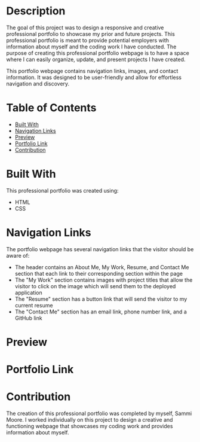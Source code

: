 # Description
The goal of this project was to design a responsive and creative professional portfolio to showcase my prior and future projects. This professional portfolio is meant to provide potential employers with information about myself and the coding work I have conducted. The purpose of creating this professional portfolio webpage is to have a space where I can easily organize, update, and present projects I have created. 

This portfolio webpage contains navigation links, images, and contact information. It was designed to be user-friendly and allow for effortless navigation and discovery. 

# Table of Contents
- [Built With](#built-with)
- [Navigation Links](#navigation-links)
- [Preview](#preview)
- [Portfolio Link](#portfolio-link)
- [Contribution](#contribution)

# Built With
This professional portfolio was created using:
- HTML
- CSS

# Navigation Links
The portfolio webpage has several navigation links that the visitor should be aware of:
- The header contains an About Me, My Work, Resume, and Contact Me section that each link to their corresponding section within the page
- The "My Work" section contains images with project titles that allow the visitor to click on the image which will send them to the deployed application
- The "Resume" section has a button link that will send the visitor to my current resume
- The "Contact Me" section has an email link, phone number link, and a GitHub link

# Preview

# Portfolio Link

# Contribution

The creation of this professional portfolio was completed by myself, Sammi Moore. I worked individually on this project to design a creative and functioning webpage that showcases my coding work and provides information about myself. 

